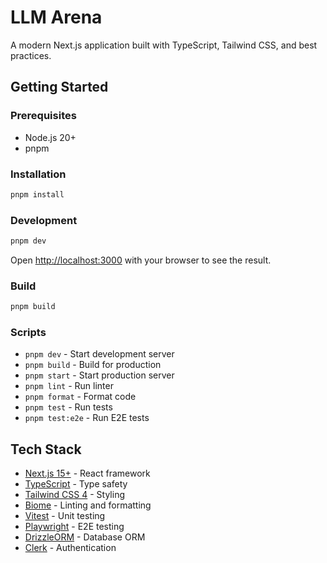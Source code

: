 # LLM Arena

A modern Next.js application built with TypeScript, Tailwind CSS, and best practices.

## Getting Started

### Prerequisites

- Node.js 20+
- pnpm

### Installation

```bash
pnpm install
```

### Development

```bash
pnpm dev
```

Open [http://localhost:3000](http://localhost:3000) with your browser to see the result.

### Build

```bash
pnpm build
```

### Scripts

- `pnpm dev` - Start development server
- `pnpm build` - Build for production
- `pnpm start` - Start production server
- `pnpm lint` - Run linter
- `pnpm format` - Format code
- `pnpm test` - Run tests
- `pnpm test:e2e` - Run E2E tests

## Tech Stack

- [Next.js 15+](https://nextjs.org) - React framework
- [TypeScript](https://www.typescriptlang.org) - Type safety
- [Tailwind CSS 4](https://tailwindcss.com) - Styling
- [Biome](https://biomejs.dev) - Linting and formatting
- [Vitest](https://vitest.dev) - Unit testing
- [Playwright](https://playwright.dev) - E2E testing
- [DrizzleORM](https://orm.drizzle.team) - Database ORM
- [Clerk](https://clerk.com) - Authentication
